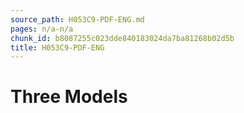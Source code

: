 ```yaml
---
source_path: H053C9-PDF-ENG.md
pages: n/a-n/a
chunk_id: b8087255c023dde840183024da7ba81268b02d5b
title: H053C9-PDF-ENG
---
```

# Three Models
